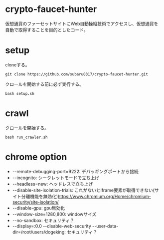 # crypto-faucet-hunter
仮想通貨のファーセットサイトにWeb自動操縦技術でアクセスし、仮想通貨を自動で取得することを目的としたコード。

# setup
cloneする。
```
git clone https://github.com/subaru0317/crypto-faucet-hunter.git
```

クロールを開始する前に必ず実行する。
```
bash setup.sh
```

# crawl
クロールを開始する。
```
bash run_crawler.sh
```

# chrome option
- --remote-debugging-port=9222: デバッギングポートから接続
- --incognito: シークレットモードで立ち上げ
- --headless=new: ヘッドレスで立ち上げ
- --disable-site-isolation-trials: これがないとiframe要素が取得できない(サイト分離機能を無効化)https://www.chromium.org/Home/chromium-security/site-isolation/
- --disable-gpu: gpu無効化
- --window-size=1280,800: windowサイズ
- --no-sandbox: セキュリティ？
- --display=:0.0 --disable-web-security --user-data-dir=/root/users/dogeking: セキュリティ？
